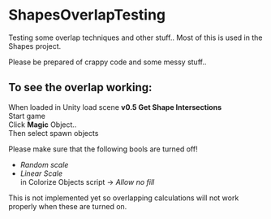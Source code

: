 # ShapesOverlapTesting
Testing some overlap techniques and other stuff.. Most of this is used in the Shapes project.

Please be prepared of crappy code and some messy stuff..

To see the overlap working:
--------------------------

When loaded in Unity load scene <b>v0.5 Get Shape Intersections</b>
<br>Start game
<br>Click <b>Magic</b> Object.. 
<br>Then select spawn objects

Please make sure that the following bools are turned off!
- <i>Random scale</i>
- <i>Linear Scale</i>
<br>in Colorize Objects script -> <i>Allow no fill</i>

This is not implemented yet so overlapping calculations will not work properly when these are turned on.
